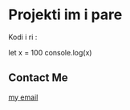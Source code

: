 # Projekti im i pare 

Kodi i ri :


let x = 100
console.log(x)

## Contact Me 
[my email](mailto:rinesosmani@gmail.com)
